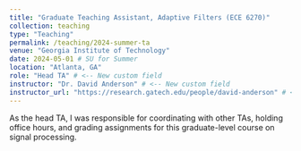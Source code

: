 ```yaml
---
title: "Graduate Teaching Assistant, Adaptive Filters (ECE 6270)"
collection: teaching
type: "Teaching"
permalink: /teaching/2024-summer-ta
venue: "Georgia Institute of Technology"
date: 2024-05-01 # SU for Summer
location: "Atlanta, GA"
role: "Head TA" # <-- New custom field
instructor: "Dr. David Anderson" # <-- New custom field
instructor_url: "https://research.gatech.edu/people/david-anderson" # <-- New custom field
---
```


As the head TA, I was responsible for coordinating with other TAs, holding office hours, and grading assignments for this graduate-level course on signal processing.